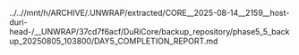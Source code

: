 ../..//mnt/h/ARCHIVE/.UNWRAP/extracted/CORE__2025-08-14__2159__host-duri-head-/__UNWRAP/37cd7f6acf/DuRiCore/backup_repository/phase5_5_backup_20250805_103800/DAY5_COMPLETION_REPORT.md